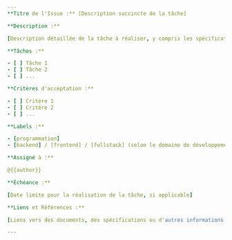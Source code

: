 ```yaml
---
**Titre de l'Issue :** [Description succincte de la tâche]

**Description :**

[Description détaillée de la tâche à réaliser, y compris les spécifications et les exigences techniques.]

**Tâches :**

- [ ] Tâche 1
- [ ] Tâche 2
- [ ] ...

**Critères d'acceptation :**

- [ ] Critère 1
- [ ] Critère 2
- [ ] ...

**Labels :**

- [programmation]
- [backend] / [frontend] / [fullstack] (selon le domaine de développement)

**Assigné à :**

@{{author}}

**Échéance :**

[Date limite pour la réalisation de la tâche, si applicable]

**Liens et Références :**

[Liens vers des documents, des spécifications ou d'autres informations pertinentes]

---
```

